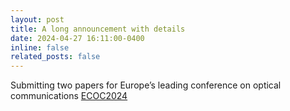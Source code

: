 ```yaml
---
layout: post
title: A long announcement with details
date: 2024-04-27 16:11:00-0400
inline: false
related_posts: false
---
```


Submitting two papers for Europe’s leading conference on optical communications  <a href="https://www.ecoc2024.org/">ECOC2024</a>